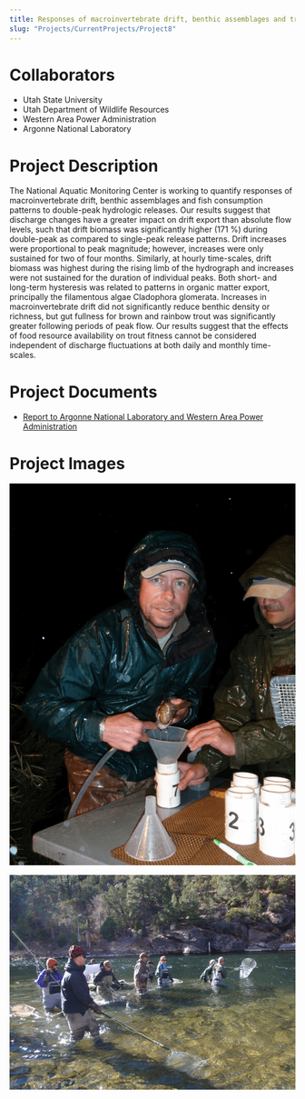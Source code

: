 ```yaml
---
title: Responses of macroinvertebrate drift, benthic assemblages and trout foraging to hydropeaking
slug: "Projects/CurrentProjects/Project8"
---
```


# Collaborators

- Utah State University
- Utah Department of Wildlife Resources
- Western Area Power Administration
- Argonne National Laboratory

# Project Description

The National Aquatic Monitoring Center is working to quantify responses of macroinvertebrate drift, benthic assemblages and fish consumption patterns to double-peak hydrologic releases. Our results suggest that discharge changes have a greater impact on drift export than absolute flow levels, such that drift biomass was significantly higher (171 %) during double-peak as compared to single-peak release patterns. Drift increases were proportional to peak magnitude; however, increases were only sustained for two of four months. Similarly, at hourly time-scales, drift biomass was highest during the rising limb of the hydrograph and increases were not sustained for the duration of individual peaks. Both short- and long-term hysteresis was related to patterns in organic matter export, principally the filamentous algae Cladophora glomerata. Increases in macroinvertebrate drift did not significantly reduce benthic density or richness, but gut fullness for brown and rainbow trout was significantly greater following periods of peak flow. Our results suggest that the effects of food resource availability on trout fitness cannot be considered independent of discharge fluctuations at both daily and monthly time-scales.

# Project Documents

- [Report to Argonne National Laboratory and Western Area Power Administration](/docs/projects/FGD_DP_BMI_Draft_6April2012.pdf)

# Project Images

![trou01](images/projects/trout01.png)

![trout02](images/projects/trout02.png)